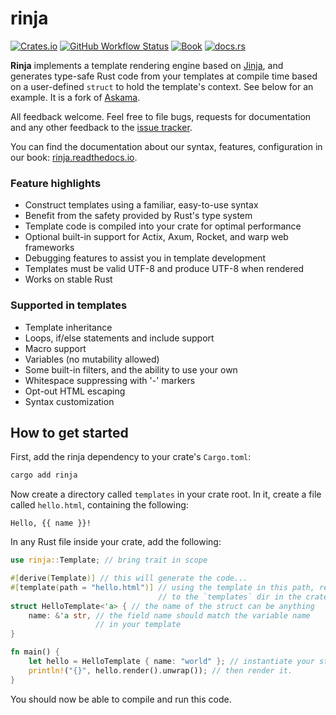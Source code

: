 # rinja

[![Crates.io](https://img.shields.io/crates/v/rinja?logo=rust&style=flat-square&logoColor=white "Crates.io")](https://crates.io/crates/rinja)
[![GitHub Workflow Status](https://img.shields.io/github/actions/workflow/status/rinja-rs/rinja/rust.yml?branch=master&logo=github&style=flat-square&logoColor=white "GitHub Workflow Status")](https://github.com/rinja-rs/rinja/actions/workflows/rust.yml)
[![Book](https://img.shields.io/readthedocs/rinja?label=book&logo=readthedocs&style=flat-square&logoColor=white "Book")](https://rinja.readthedocs.io/)
[![docs.rs](https://img.shields.io/docsrs/rinja?logo=docsdotrs&style=flat-square&logoColor=white "docs.rs")](https://docs.rs/rinja/)

**Rinja** implements a template rendering engine based on [Jinja](https://jinja.palletsprojects.com/),
and generates type-safe Rust code from your templates at compile time
based on a user-defined `struct` to hold the template's context.
See below for an example. It is a fork of [Askama](https://crates.io/crates/askama).

All feedback welcome. Feel free to file bugs, requests for documentation and
any other feedback to the [issue tracker][issues].

You can find the documentation about our syntax, features, configuration in our book:
[rinja.readthedocs.io](https://rinja.readthedocs.io/).

### Feature highlights

* Construct templates using a familiar, easy-to-use syntax
* Benefit from the safety provided by Rust's type system
* Template code is compiled into your crate for optimal performance
* Optional built-in support for Actix, Axum, Rocket, and warp web frameworks
* Debugging features to assist you in template development
* Templates must be valid UTF-8 and produce UTF-8 when rendered
* Works on stable Rust

### Supported in templates

* Template inheritance
* Loops, if/else statements and include support
* Macro support
* Variables (no mutability allowed)
* Some built-in filters, and the ability to use your own
* Whitespace suppressing with '-' markers
* Opt-out HTML escaping
* Syntax customization

[issues]: https://github.com/rinja-rs/rinja/issues


How to get started
------------------

First, add the rinja dependency to your crate's `Cargo.toml`:

```sh
cargo add rinja
```

Now create a directory called `templates` in your crate root.
In it, create a file called `hello.html`, containing the following:

```jinja
Hello, {{ name }}!
```

In any Rust file inside your crate, add the following:

```rust
use rinja::Template; // bring trait in scope

#[derive(Template)] // this will generate the code...
#[template(path = "hello.html")] // using the template in this path, relative
                                 // to the `templates` dir in the crate root
struct HelloTemplate<'a> { // the name of the struct can be anything
    name: &'a str, // the field name should match the variable name
                   // in your template
}

fn main() {
    let hello = HelloTemplate { name: "world" }; // instantiate your struct
    println!("{}", hello.render().unwrap()); // then render it.
}
```

You should now be able to compile and run this code.
